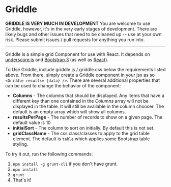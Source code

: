 Griddle
=======


**GRIDDLE IS VERY MUCH IN DEVELOPMENT**
You are welcome to use Griddle, however, it's in the very early stages of development. There are likely bugs and other issues that need to be cleaned up -- use at your own risk. Please submit issues / pull requests for anything you run into. 

----------

Griddle is a simple grid Component for use with React. It depends on [underscore.js](http://underscorejs.org/) and [Bootstrap 3](http://getbootstrap.com/) (as well as [React](http://facebook.github.io/react/)). 

To Use Griddle, include griddle.js / griddle.css below the requirements listed above. From there, simply create a Griddle component in your jsx as so `<Griddle results= {data} />`. There are several additional properties that can be used to change the behavior of the component:

- **Columns** - The columns that should be displayed. Any items that have a different key than one contained in the *Columns* array will not be displayed in the table. It will still be available in the column chooser. The default is an empty array which will show all columns.
- **resultsPerPage** - The number of records to show on a given page. The default value is 10 
- **initialSort** - The column to sort on initially. By default this is not set.   
- **gridClassName** - The css class/classes to apply to the grid table element. The default is `table` which  applies some Bootstrap table styling. 

To try it out, run the following commands: 

1. `npm install -g grunt-cli` if you don't have grunt.
2. `npm install`
3. `grunt`
4. That's it!